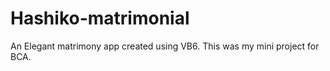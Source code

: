 # Hashiko-matrimonial
An Elegant matrimony app created using VB6. This was my mini project for BCA.
